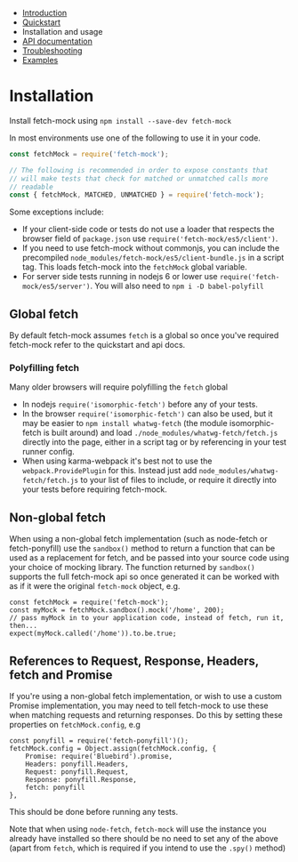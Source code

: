 - [Introduction](/fetch-mock)
- [Quickstart](/fetch-mock/quickstart)
- Installation and usage
- [API documentation](/fetch-mock/api)
- [Troubleshooting](/fetch-mock/troubleshooting)
- [Examples](/fetch-mock/examples)

# Installation

Install fetch-mock using `npm install --save-dev fetch-mock`

In most environments use one of the following to use it in your code.

```js
const fetchMock = require('fetch-mock');

// The following is recommended in order to expose constants that
// will make tests that check for matched or unmatched calls more
// readable
const { fetchMock, MATCHED, UNMATCHED } = require('fetch-mock');
```

Some exceptions include:

- If your client-side code or tests do not use a loader that respects the browser field of `package.json` use `require('fetch-mock/es5/client')`.
- If you need to use fetch-mock without commonjs, you can include the precompiled `node_modules/fetch-mock/es5/client-bundle.js` in a script tag. This loads fetch-mock into the `fetchMock` global variable.
- For server side tests running in nodejs 6 or lower use `require('fetch-mock/es5/server')`. You will also need to `npm i -D babel-polyfill`

## Global fetch

By default fetch-mock assumes `fetch` is a global so once you've required fetch-mock refer to the quickstart and api docs.

### Polyfilling fetch

Many older browsers will require polyfilling the `fetch` global

- In nodejs `require('isomorphic-fetch')` before any of your tests.
- In the browser `require('isomorphic-fetch')` can also be used, but it may be easier to `npm install whatwg-fetch` (the module isomorphic-fetch is built around) and load `./node_modules/whatwg-fetch/fetch.js` directly into the page, either in a script tag or by referencing in your test runner config.
- When using karma-webpack it's best not to use the `webpack.ProvidePlugin` for this. Instead just add `node_modules/whatwg-fetch/fetch.js` to your list of files to include, or require it directly into your tests before requiring fetch-mock.

## Non-global fetch

When using a non-global fetch implementation (such as node-fetch or fetch-ponyfill) use the `sandbox()` method to return a function that can be used as a replacement for fetch, and be passed into your source code using your choice of mocking library. The function returned by `sandbox()` supports the full fetch-mock api so once generated it can be worked with as if it were the original `fetch-mock` object, e.g.

```
const fetchMock = require('fetch-mock');
const myMock = fetchMock.sandbox().mock('/home', 200);
// pass myMock in to your application code, instead of fetch, run it, then...
expect(myMock.called('/home')).to.be.true;
```

## References to Request, Response, Headers, fetch and Promise

If you're using a non-global fetch implementation, or wish to use a custom Promise implementation, you may need to tell fetch-mock to use these when matching requests and returning responses. Do this by setting these properties on `fetchMock.config`, e.g

```
const ponyfill = require('fetch-ponyfill')();
fetchMock.config = Object.assign(fetchMock.config, {
    Promise: require('Bluebird').promise,
    Headers: ponyfill.Headers,
    Request: ponyfill.Request,
    Response: ponyfill.Response,
    fetch: ponyfill
},
```

This should be done before running any tests.

Note that when using `node-fetch`, `fetch-mock` will use the instance you already have installed so there should be no need to set any of the above (apart from `fetch`, which is required if you intend to use the `.spy()` method)
